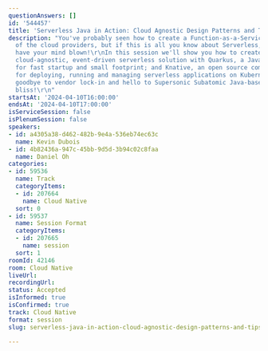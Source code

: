 ```yaml
---
questionAnswers: []
id: '544457'
title: 'Serverless Java in Action: Cloud Agnostic Design Patterns and Tips'
description: "You've probably seen how to create a Function-as-a-Service with one
  of the cloud providers, but if this is all you know about Serverless, prepare to
  have your mind blown!\r\nIn this session we'll show you how to create a production-grade,
  cloud-agnostic, event-driven serverless solution with Quarkus, a Java stack optimized
  for fast startup and small footprint; and Knative, an open source community project
  for deploying, running and managing serverless applications on Kubernetes.   Say
  goodbye to vendor lock-in and hello to Supersonic Subatomic Java-based Serverless
  bliss!\r\n"
startsAt: '2024-04-10T16:00:00'
endsAt: '2024-04-10T17:00:00'
isServiceSession: false
isPlenumSession: false
speakers:
- id: a4305a38-d462-482b-9e4a-536eb74ec63c
  name: Kevin Dubois
- id: 4b82436a-947c-45bb-9d5d-3b94c02c8faa
  name: Daniel Oh
categories:
- id: 59536
  name: Track
  categoryItems:
  - id: 207664
    name: Cloud Native
  sort: 0
- id: 59537
  name: Session Format
  categoryItems:
  - id: 207665
    name: session
  sort: 1
roomId: 42146
room: Cloud Native
liveUrl: 
recordingUrl: 
status: Accepted
isInformed: true
isConfirmed: true
track: Cloud Native
format: session
slug: serverless-java-in-action-cloud-agnostic-design-patterns-and-tips

---
```

